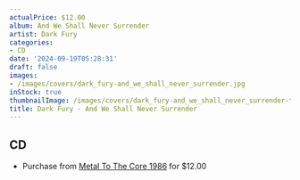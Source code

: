 ```yaml
---
actualPrice: $12.00
album: And We Shall Never Surrender
artist: Dark Fury
categories:
- CD
date: '2024-09-19T05:28:31'
draft: false
images:
- /images/covers/dark_fury-and_we_shall_never_surrender.jpg
inStock: true
thumbnailImage: /images/covers/dark_fury-and_we_shall_never_surrender-thumb.jpg
title: Dark Fury - And We Shall Never Surrender
---
```


## CD
* Purchase from [Metal To The Core 1986](https://metaltothecore1986.com/shop/dark-fury-and-we-shall-never-surrender-digipak-cd/) for $12.00
